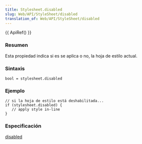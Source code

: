 ```yaml
---
title: Stylesheet.disabled
slug: Web/API/StyleSheet/disabled
translation_of: Web/API/StyleSheet/disabled
---
```

{{ ApiRef() }}

### Resumen

Esta propiedad indica si es se aplica o no, la hoja de estilo actual.

### Sintaxis

    bool = stylesheet.disabled

### Ejemplo

    // si la hoja de estilo está deshabilitada...
    if (stylesheet.disabled) {
       // apply style in-line
    }

### Especificación

[disabled](http://www.w3.org/TR/2000/REC-DOM-Level-2-Style-20001113/stylesheets.html#StyleSheets-StyleSheet-disabled)
